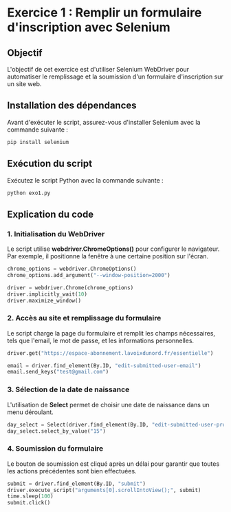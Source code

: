 # Exercice 1 : Remplir un formulaire d'inscription avec Selenium

## Objectif
L'objectif de cet exercice est d'utiliser Selenium WebDriver pour automatiser le remplissage et la soumission d'un formulaire d'inscription sur un site web.

## Installation des dépendances
Avant d'exécuter le script, assurez-vous d'installer Selenium avec la commande suivante :

```sh
pip install selenium
```

## Exécution du script
Exécutez le script Python avec la commande suivante :

```sh
python exo1.py
```

## Explication du code

### 1. Initialisation du WebDriver
Le script utilise **webdriver.ChromeOptions()** pour configurer le navigateur. Par exemple, il positionne la fenêtre à une certaine position sur l'écran.

```python
chrome_options = webdriver.ChromeOptions()
chrome_options.add_argument("--window-position=2000")

driver = webdriver.Chrome(chrome_options)
driver.implicitly_wait(10)
driver.maximize_window()
```

### 2. Accès au site et remplissage du formulaire
Le script charge la page du formulaire et remplit les champs nécessaires, tels que l'email, le mot de passe, et les informations personnelles.

```python
driver.get("https://espace-abonnement.lavoixdunord.fr/essentielle")

email = driver.find_element(By.ID, "edit-submitted-user-email")
email.send_keys("test@gmail.com")
```

### 3. Sélection de la date de naissance
L'utilisation de **Select** permet de choisir une date de naissance dans un menu déroulant.

```python
day_select = Select(driver.find_element(By.ID, "edit-submitted-user-profil-naissance-day"))
day_select.select_by_value("15")
```

### 4. Soumission du formulaire
Le bouton de soumission est cliqué après un délai pour garantir que toutes les actions précédentes sont bien effectuées.

```python
submit = driver.find_element(By.ID, "submit")
driver.execute_script("arguments[0].scrollIntoView();", submit)
time.sleep(100)
submit.click()
```
